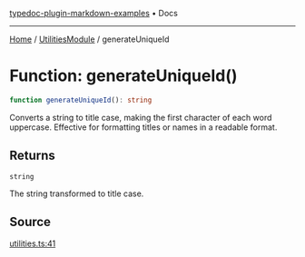 [typedoc-plugin-markdown-examples](../../README.md) • Docs

***

[Home](../../README.md) / [UtilitiesModule](../README.md) / generateUniqueId

# Function: generateUniqueId()

```ts
function generateUniqueId(): string
```

Converts a string to title case, making the first character of each word uppercase.
Effective for formatting titles or names in a readable format.

## Returns

`string`

The string transformed to title case.

## Source

[utilities.ts:41](https://github.com/typedoc2md/typedoc-plugin-markdown-examples/blob/bacb1c2264a9626cba5f9e7959f4fc899171a745/examples/src/utilities.ts#L41)
